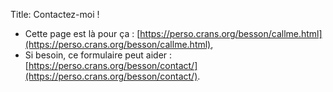Title: Contactez-moi !

- Cette page est là pour ça : [https://perso.crans.org/besson/callme.html](https://perso.crans.org/besson/callme.html),
- Si besoin, ce formulaire peut aider : [https://perso.crans.org/besson/contact/](https://perso.crans.org/besson/contact/).

